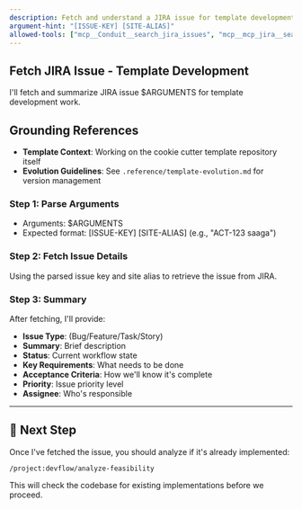 ```yaml
---
description: Fetch and understand a JIRA issue for template development
argument-hint: "[ISSUE-KEY] [SITE-ALIAS]"
allowed-tools: ["mcp__Conduit__search_jira_issues", "mcp__mcp_jira__search_jira_issues"]
---
```


## Fetch JIRA Issue - Template Development

I'll fetch and summarize JIRA issue $ARGUMENTS for template development work.

## Grounding References
- **Template Context**: Working on the cookie cutter template repository itself
- **Evolution Guidelines**: See `.reference/template-evolution.md` for version management

### Step 1: Parse Arguments
- Arguments: $ARGUMENTS
- Expected format: [ISSUE-KEY] [SITE-ALIAS] (e.g., "ACT-123 saaga")

### Step 2: Fetch Issue Details
Using the parsed issue key and site alias to retrieve the issue from JIRA.

### Step 3: Summary
After fetching, I'll provide:
- **Issue Type**: (Bug/Feature/Task/Story)
- **Summary**: Brief description
- **Status**: Current workflow state
- **Key Requirements**: What needs to be done
- **Acceptance Criteria**: How we'll know it's complete
- **Priority**: Issue priority level
- **Assignee**: Who's responsible

---

## 🔄 Next Step

Once I've fetched the issue, you should analyze if it's already implemented:

```
/project:devflow/analyze-feasibility
```

This will check the codebase for existing implementations before we proceed.